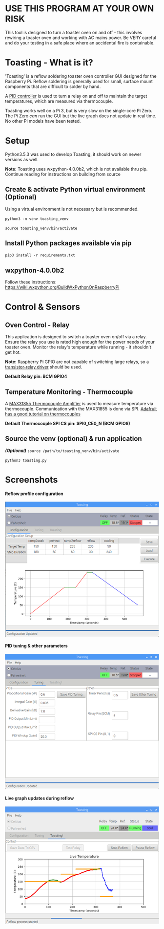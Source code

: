 # USE THIS PROGRAM AT YOUR OWN RISK
This tool is designed to turn a toaster oven on and off - this involves rewiring a toaster
oven and working with AC mains power. Be VERY careful and do your testing in a safe place
where an accidental fire is containable.

# Toasting - What is it?
'Toasting' is a reflow soldering toaster oven controller GUI designed for the Raspberry Pi.
Reflow soldering is generally used for small, surface mount components that are difficult
to solder by hand.

A [PID controller](https://en.wikipedia.org/wiki/PID_controller) is used to turn a relay 
on and off to maintain the target temperatures, which are measured via thermocouple.

Toasting works well on a Pi 3, but is very slow on the single-core Pi Zero. 
The Pi Zero *can* run the GUI but the live graph does not update in real time.
No other Pi models have been tested.

# Setup
Python3.5.3 was used to develop Toasting, it should work on newer versions as well. 

**Note:** Toasting uses wxpython-4.0.0b2, which is not available thru pip. 
Continue reading for instructions on building from source

## Create & activate Python virtual environment (Optional)
Using a virtual environment is not necessary but is recommended.

`python3 -m venv toasting_venv`

`source toasting_venv/bin/activate`

## Install Python packages available via pip
`pip3 install -r requirements.txt`

## wxpython-4.0.0b2
Follow these instructions: https://wiki.wxpython.org/BuildWxPythonOnRaspberryPi

# Control & Sensors

## Oven Control - Relay
This application is designed to switch a toaster oven on/off via a relay. 
Ensure the relay you use is rated high enough for the power needs of your toaster oven.
Monitor the relay's temperature while running - it shouldn't get hot.

**Note:** Raspberry Pi GPIO are not capable of switching large relays,
so a [transistor-relay driver](http://www.electronics-tutorials.ws/blog/relay-switch-circuit.html) 
should be used.

**Default Relay pin: BCM GPIO4**

## Temperature Monitoring - Thermocouple
A [MAX31855 Thermocouple Amplifier](https://www.adafruit.com/product/269) is used to 
measure temperature via thermocouple. 
Communication with the MAX31855 is done via SPI. 
[Adafruit has a good tutorial on thermocouples](https://learn.adafruit.com/thermocouple?view=all)

**Default Thermocouple SPI CS pin: SPI0_CE0_N (BCM GPIO8)** 

## Source the venv (optional) & run application
***(Optional)*** `source /path/to/toasting_venv/bin/activate`

`python3 toasting.py`

# Screenshots
#### Reflow profile configuration
![Reflow Profile Configuration](https://github.com/imchipwood/Toasting/blob/master/doc/panel_reflow_configuration.png?raw=true)

#### PID tuning & other parameters
![PID Tuning & Other Parameters](https://github.com/imchipwood/Toasting/blob/master/doc/panel_tuning.png?raw=true)

#### Live graph updates during reflow
![Live Graph Screenshot](https://raw.githubusercontent.com/imchipwood/Toasting/master/doc/panel_toasting.png)